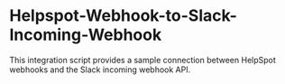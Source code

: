 # Helpspot-Webhook-to-Slack-Incoming-Webhook
This integration script provides a sample connection between HelpSpot webhooks and the Slack incoming webhook API. 
